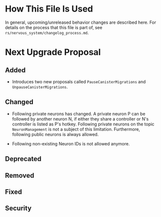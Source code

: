 # How This File Is Used

In general, upcoming/unreleased behavior changes are described here. For details
on the process that this file is part of, see
`rs/nervous_system/changelog_process.md`.


# Next Upgrade Proposal

## Added
* Introduces two new proposals called `PauseCanisterMigrations` and `UnpauseCanisterMigrations`.

## Changed
* Following private neurons has changed. A private neuron P can be followed by another neuron N, if either they share a controller or N's controller is listed as P's hotkey.
Following private neurons on the topic `NeuronManagement` is not a subject of this limitation. Furthermore, following public neurons is always allowed.

* Following non-existing Neuron IDs is not allowed anymore.

## Deprecated

## Removed

## Fixed

## Security
